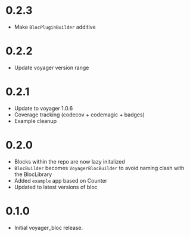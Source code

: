 # 0.2.3

* Make `BlocPluginBuilder` additive

# 0.2.2

* Update voyager version range

# 0.2.1

* Update to voyager 1.0.6
* Coverage tracking (codecov + codemagic + badges)
* Example cleanup

# 0.2.0

* Blocks within the repo are now lazy initalized
* `BlocBuilder` becomes `VoyagerBlocBuilder` to avoid naming clash with the BlocLibrary
* Added `example` app based on Counter
* Updated to latest versions of bloc

# 0.1.0

* Initial voyager_bloc release.

